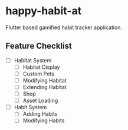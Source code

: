 # happy-habit-at
Flutter based gamified habit tracker application.

## Feature Checklist
- [ ] Habitat System
  - [ ] Habitat Display
  - [ ] Custom Pets
  - [ ] Modifying Habitat
  - [ ] Extending Habitat
  - [ ] Shop
  - [ ] Asset Loading
- [ ] Habit System
  - [ ] Adding Habits
  - [ ] Modifying Habits